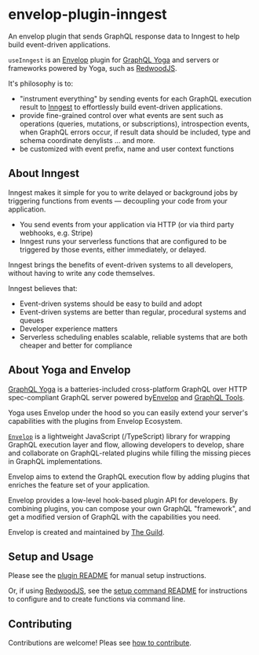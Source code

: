 # envelop-plugin-inngest

An envelop plugin that sends GraphQL response data to Inngest to help build event-driven applications.

`useInngest` is an [Envelop](https://envelop.dev/) plugin for [GraphQL Yoga](https://envelop.dev/) and servers or frameworks powered by Yoga, such as [RedwoodJS](https://www.redwoodjs.com).

It's philosophy is to:

- "instrument everything" by sending events for each GraphQL execution result to [Inngest](https://www.inngest.com) to effortlessly build event-driven applications.
- provide fine-grained control over what events are sent such as operations (queries, mutations, or subscriptions), introspection events, when GraphQL errors occur, if result data should be included, type and schema coordinate denylists ... and more.
- be customized with event prefix, name and user context functions

## About Inngest

Inngest makes it simple for you to write delayed or background jobs by triggering functions from events — decoupling your code from your application.

- You send events from your application via HTTP (or via third party webhooks, e.g. Stripe)
- Inngest runs your serverless functions that are configured to be triggered by those events, either immediately, or delayed.

Inngest brings the benefits of event-driven systems to all developers, without having to write any code themselves.

Inngest believes that:

- Event-driven systems should be easy to build and adopt
- Event-driven systems are better than regular, procedural systems and queues
- Developer experience matters
- Serverless scheduling enables scalable, reliable systems that are both cheaper and better for compliance

## About Yoga and Envelop

[GraphQL Yoga](https://the-guild.dev/graphql/yoga-server) is a batteries-included cross-platform GraphQL over HTTP spec-compliant GraphQL server powered by[Envelop](https://envelop.dev/) and [GraphQL Tools](https://graphql-tools.com/).

Yoga uses Envelop under the hood so you can easily extend your server's capabilities with the plugins from Envelop Ecosystem.

[`Envelop`](https://envelop.dev/) is a lightweight JavaScript (/TypeScript) library for wrapping GraphQL execution layer and flow, allowing developers to develop, share and collaborate on GraphQL-related plugins while filling the missing pieces in GraphQL implementations.

Envelop aims to extend the GraphQL execution flow by adding plugins that enriches the feature set of your application.

Envelop provides a low-level hook-based plugin API for developers. By combining plugins, you can compose your own GraphQL "framework", and get a modified version of GraphQL with the capabilities you need.

Envelop is created and maintained by [The Guild](https://the-guild.dev/).

## Setup and Usage

Please see the [plugin README](packages/plugins//inngest/README.md) for manual setup instructions.

Or, if using [RedwoodJS](https://www.redwoodjs.com), see the [setup command README](packages/setup/redwoodjs/README.md) for instructions to configure and to create functions via command line.

## Contributing

Contributions are welcome! Pleas see [how to contribute](/packages/plugins/inngest/CONTRIBUTING.md).
